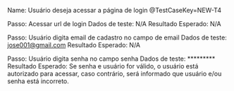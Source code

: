 Name: Usuário deseja acessar a página de login
@TestCaseKey=NEW-T4

Passo: Acessar url de login
Dados de teste: N/A
Resultado Esperado: N/A

Passo: Usuário digita email de cadastro no campo de email
Dados de teste: jose001@gmail.com
Resultado Esperado: N/A


Passo: Usuário digita senha no campo senha
Dados de teste: *********
Resultado Esperado: Se senha e usuário for válido, o usuário está autorizado para acessar, caso 
contrário, será informado que usuário e/ou senha está incorreto.
